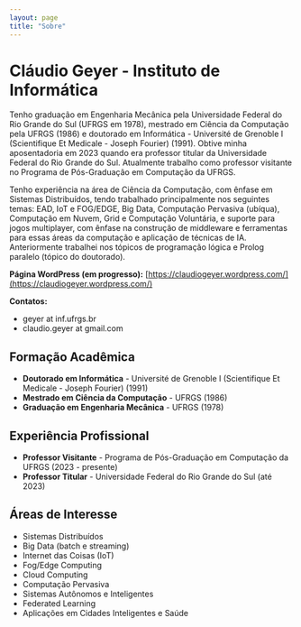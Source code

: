 ```yaml
---
layout: page
title: "Sobre"
---
```


# Cláudio Geyer - Instituto de Informática

Tenho graduação em Engenharia Mecânica pela Universidade Federal do Rio Grande do Sul (UFRGS em 1978), mestrado em Ciência da Computação pela UFRGS (1986) e doutorado em Informática - Université de Grenoble I (Scientifique Et Medicale - Joseph Fourier) (1991). Obtive minha aposentadoria em 2023 quando era professor titular da Universidade Federal do Rio Grande do Sul. Atualmente trabalho como professor visitante no Programa de Pós-Graduação em Computação da UFRGS.

Tenho experiência na área de Ciência da Computação, com ênfase em Sistemas Distribuídos, tendo trabalhado principalmente nos seguintes temas: EAD, IoT e FOG/EDGE, Big Data, Computação Pervasiva (ubíqua), Computação em Nuvem, Grid e Computação Voluntária, e suporte para jogos multiplayer, com ênfase na construção de middleware e ferramentas para essas áreas da computação e aplicação de técnicas de IA. Anteriormente trabalhei nos tópicos de programação lógica e Prolog paralelo (tópico do doutorado).

**Página WordPress (em progresso):** [https://claudiogeyer.wordpress.com/](https://claudiogeyer.wordpress.com/)

**Contatos:**
- geyer at inf.ufrgs.br  
- claudio.geyer at gmail.com

## Formação Acadêmica

- **Doutorado em Informática** - Université de Grenoble I (Scientifique Et Medicale - Joseph Fourier) (1991)
- **Mestrado em Ciência da Computação** - UFRGS (1986)
- **Graduação em Engenharia Mecânica** - UFRGS (1978)

## Experiência Profissional

- **Professor Visitante** - Programa de Pós-Graduação em Computação da UFRGS (2023 - presente)
- **Professor Titular** - Universidade Federal do Rio Grande do Sul (até 2023)

## Áreas de Interesse

- Sistemas Distribuídos
- Big Data (batch e streaming)
- Internet das Coisas (IoT)
- Fog/Edge Computing
- Cloud Computing
- Computação Pervasiva
- Sistemas Autônomos e Inteligentes
- Federated Learning
- Aplicações em Cidades Inteligentes e Saúde

